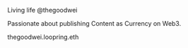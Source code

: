 Living life @thegoodwei

Passionate about publishing Content as Currency on Web3.

thegoodwei.loopring.eth
